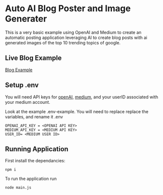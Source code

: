 # Auto AI Blog Poster and Image Generater
This is a very basic example using OpenAI and Medium to create an automatic posting application leveraging AI to create blog posts with ai generated images of the top 10 trending topics of google.


## Live Blog Example
[Blog Example](https://medium.com/@shagandbigfoot)

## Setup .env
You will need API keys for [openAI](https://openai.com/), [medium](https://medium.com/), and your userID associated with your medium account.

Look at the example .env-example. You will need to replace replace the variables, and rename it .env

```
OPENAI_API_KEY = <OPENAI API KEY>
MEDIUM_API_KEY = <MEDIUM API KEY>
USER_ID= <MEDIUM USER ID>
```

## Running Application
First install the dependancies:

```console
npm i
```

To run the application run
```console
node main.js
```





